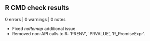 ## R CMD check results

0 errors | 0 warnings | 0 notes

* Fixed *noRemap* additional issue.
* Removed non-API calls to R: 'PRENV', 'PRVALUE', 'R_PromiseExpr'. 
